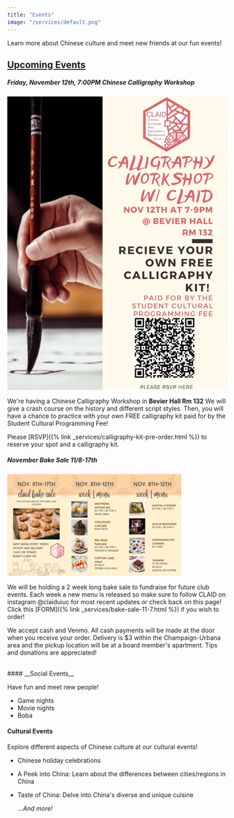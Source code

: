```yaml
---
title: "Events"
image: "/services/default.png"
---
```

<style>
@media screen and (max-width: 800px) {
  #div-desktop {
    width: 100%;
  }
}
</style>

Learn more about Chinese culture and meet new friends at our fun events!

## __<u>Upcoming Events</u>__
<p></p>

##### __Friday, November 12th, 7:00PM Chinese Calligraphy Workshop__

<img src="/images/services/CLAID_Calligraphy_workshop.png" id="div-desktop" alt="CLAID_Calligraphy_workshop" width="600">

We're having a Chinese Calligraphy Workshop in **Bevier Hall Rm 132** We will give a crash course on the history and different script styles. Then, you will have a chance to practice with your own FREE calligraphy kit paid for by the Student Cultural Programming Fee!

Please [RSVP]({% link _services/calligraphy-kit-pre-order.html %}) to reserve your spot and a calligraphy kit.


##### __November Bake Sale 11/8-17th__

<img src="/images/services/bakesale11:7.png" id="div-desktop" alt="bakesale" width="400">

We will be holding a 2 week long bake sale to fundraise for future club events. Each week a new menu is released so make sure to follow CLAID on instagram @claiduiuc for most recent updates or check back on this page! Click this [FORM]({% link _services/bake-sale-11-7.html %}) if you wish to order!

We accept cash and Venmo. All cash payments will be made at the door when you receive your order. Delivery is $3 within the Champaign-Urbana area and the pickup location will be at a board member's apartment. Tips and donations are appreciated!

<br>
#### __Social Events__

Have fun and meet new people!

- Game nights
- Movie nights
- Boba

#### __Cultural Events__

Explore different aspects of Chinese culture at our cultural events!

- Chinese holiday celebrations
- A Peek into China: Learn about the differences between cities/regions in China
- Taste of China: Delve into China's diverse and unique cuisine

    *...And more!*
